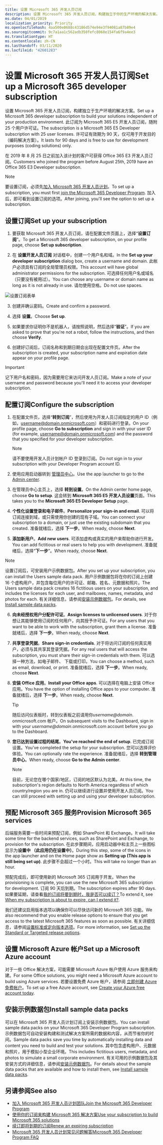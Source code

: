 ```yaml
---
title: 设置 Microsoft 365 开发人员订阅
description: 设置 Microsoft 365 开发人员订阅，构建独立于你的生产环境的解决方案。
ms.date: 04/01/2019
localization_priority: Priority
ms.openlocfilehash: 4aa500e0688c43186d574e94e3f94081a87b89e4
ms.sourcegitcommit: 9c7a1aa1c562adb350fefc8068e154fa6f9a4ee3
ms.translationtype: HT
ms.contentlocale: zh-CN
ms.lasthandoff: 03/11/2020
ms.locfileid: "42601283"
---
```

# <a name="set-up-a-microsoft-365-developer-subscription"></a><span data-ttu-id="8ed4f-103">设置 Microsoft 365 开发人员订阅</span><span class="sxs-lookup"><span data-stu-id="8ed4f-103">Set up a Microsoft 365 developer subscription</span></span> 

<span data-ttu-id="8ed4f-104">设置 Microsoft 365 开发人员订阅，构建独立于生产环境的解决方案。</span><span class="sxs-lookup"><span data-stu-id="8ed4f-104">Set up a Microsoft 365 developer subscription to build your solutions independent of your production environment.</span></span> <span data-ttu-id="8ed4f-105">此订阅为 Microsoft 365 E5 开发人员订阅，随附 25 个用户许可证。</span><span class="sxs-lookup"><span data-stu-id="8ed4f-105">The subscription is a Microsoft 365 E5 Developer subscription with 25 user licenses.</span></span> <span data-ttu-id="8ed4f-106">许可证有效期为 90 天，仅可用于开发目的（编码解决方案）。</span><span class="sxs-lookup"><span data-stu-id="8ed4f-106">It lasts for 90 days and is free to use for development purposes (coding solutions) only.</span></span> 

<span data-ttu-id="8ed4f-107">在 2019 年 8 月 25 日之前加入该计划的客户可获得 Office 365 E3 开发人员订阅。</span><span class="sxs-lookup"><span data-stu-id="8ed4f-107">Customers who joined the program before August 25th, 2019 have an Office 365 E3 Developer subscription.</span></span>

> [!NOTE] 
> <span data-ttu-id="8ed4f-108">要设置订阅，必须先[加入 Microsoft 365 开发人员计划](microsoft-365-developer-program.md)。</span><span class="sxs-lookup"><span data-stu-id="8ed4f-108">To set up a subscription, you must first [join the Microsoft 365 Developer Program](microsoft-365-developer-program.md).</span></span> <span data-ttu-id="8ed4f-109">加入后，即可看到设置订阅的选项。</span><span class="sxs-lookup"><span data-stu-id="8ed4f-109">After joining, you'll see the option to set up a subscription.</span></span>

## <a name="set-up-your-subscription"></a><span data-ttu-id="8ed4f-110">设置订阅</span><span class="sxs-lookup"><span data-stu-id="8ed4f-110">Set up your subscription</span></span>

1. <span data-ttu-id="8ed4f-111">要获取 Microsoft 365 开发人员订阅，请在配置文件页面上，选择“**设置订阅**”。</span><span class="sxs-lookup"><span data-stu-id="8ed4f-111">To get a Microsoft 365 developer subscription, on your profile page, choose **Set up subscription**.</span></span>

2. <span data-ttu-id="8ed4f-112">在 **设置开发人员订阅** 对话框中，创建一个用户名和域。</span><span class="sxs-lookup"><span data-stu-id="8ed4f-112">In the **Set up your developer subscription** dialog box, create a username and domain.</span></span> <span data-ttu-id="8ed4f-113">此帐户必须具有订阅的全局管理员权限。</span><span class="sxs-lookup"><span data-stu-id="8ed4f-113">This account will have global administrator permissions for the subscription.</span></span> <span data-ttu-id="8ed4f-114">可选择任何用户名或域名（只要没有被用过）。</span><span class="sxs-lookup"><span data-stu-id="8ed4f-114">You can choose any username or domain name as long as it is not already in use.</span></span> <span data-ttu-id="8ed4f-115">请勿使用空格。</span><span class="sxs-lookup"><span data-stu-id="8ed4f-115">Do not use spaces.</span></span>

  ![设置订阅表单](images/5-set-up-form.png)

3. <span data-ttu-id="8ed4f-117">创建并确认密码。</span><span class="sxs-lookup"><span data-stu-id="8ed4f-117">Create and confirm a password.</span></span>

4. <span data-ttu-id="8ed4f-118">选择 **设置**。</span><span class="sxs-lookup"><span data-stu-id="8ed4f-118">Choose **Set up**.</span></span>

5. <span data-ttu-id="8ed4f-119">如果要求你证明你不是机器人，请按照说明，然后选择“**验证**”。</span><span class="sxs-lookup"><span data-stu-id="8ed4f-119">If you are asked to prove that you're not a robot, follow the instructions, and then choose **Verify**.</span></span>

6. <span data-ttu-id="8ed4f-120">创建好订阅后，订阅名称和到期日期会出现在配置文件页。</span><span class="sxs-lookup"><span data-stu-id="8ed4f-120">After the subscription is created, your subscription name and expiration date appear on your profile page.</span></span>

  > [!IMPORTANT]
  > <span data-ttu-id="8ed4f-121">记下用户名和密码，因为需要用它来访问开发人员订阅。</span><span class="sxs-lookup"><span data-stu-id="8ed4f-121">Make a note of your username and password because you'll need it to access your developer subscription.</span></span>

## <a name="configure-the-subscription"></a><span data-ttu-id="8ed4f-122">配置订阅</span><span class="sxs-lookup"><span data-stu-id="8ed4f-122">Configure the subscription</span></span>

1. <span data-ttu-id="8ed4f-123">在配置文件页，选择“**转到订阅**”，然后使用为开发人员订阅指定的用户 ID（例如，username@domain.onmicrosoft.com）和密码进行登录。</span><span class="sxs-lookup"><span data-stu-id="8ed4f-123">On your profile page, choose **Go to subscription** and sign in with your user ID (for example, username@domain.onmicrosoft.com) and the password that you specified for your developer subscription.</span></span>

   > [!NOTE] 
   > <span data-ttu-id="8ed4f-124">请不要使用开发人员计划帐户 ID 登录到订阅。</span><span class="sxs-lookup"><span data-stu-id="8ed4f-124">Do not sign in to your subscription with your Developer Program account ID.</span></span>

2. <span data-ttu-id="8ed4f-125">使用应用启动器转到 [管理员中心](https://admin.microsoft.com/AdminPortal/Home#/homepage)。</span><span class="sxs-lookup"><span data-stu-id="8ed4f-125">Use the app launcher to go to the [Admin center](https://admin.microsoft.com/AdminPortal/Home#/homepage).</span></span>

3. <span data-ttu-id="8ed4f-126">在管理员中心主页上，选择 **转到设置**。</span><span class="sxs-lookup"><span data-stu-id="8ed4f-126">On the Admin center home page, choose **Go to setup**.</span></span> <span data-ttu-id="8ed4f-127">这会转到 **Microsoft 365 E5 开发人员设置**页面。</span><span class="sxs-lookup"><span data-stu-id="8ed4f-127">This takes you to the **Microsoft 365 E5 Developer Setup** page.</span></span>

4. <span data-ttu-id="8ed4f-128">**个性化设置登录和电子邮件**。</span><span class="sxs-lookup"><span data-stu-id="8ed4f-128">**Personalize your sign-in and email**.</span></span> <span data-ttu-id="8ed4f-129">可以将订阅连接到域，或只需使用你创建的现有子域。</span><span class="sxs-lookup"><span data-stu-id="8ed4f-129">You can connect your subscription to a domain, or just use the existing subdomain that you created.</span></span> <span data-ttu-id="8ed4f-130">准备就绪后，选择 **下一步**。</span><span class="sxs-lookup"><span data-stu-id="8ed4f-130">When ready, choose **Next**.</span></span>

5. <span data-ttu-id="8ed4f-131">**添加新用户**。</span><span class="sxs-lookup"><span data-stu-id="8ed4f-131">**Add new users**.</span></span> <span data-ttu-id="8ed4f-132">可添加虚构或真实的用户来帮助你进行开发。</span><span class="sxs-lookup"><span data-stu-id="8ed4f-132">You can add fictitious or real users to help you with development.</span></span> <span data-ttu-id="8ed4f-133">准备就绪后，选择“**下一步**”。</span><span class="sxs-lookup"><span data-stu-id="8ed4f-133">When ready, choose **Next**.</span></span>
    
  > [!NOTE]
  > <span data-ttu-id="8ed4f-134">设置订阅后，可安装用户示例数据包。</span><span class="sxs-lookup"><span data-stu-id="8ed4f-134">After you set up your subscription, you can install the Users sample data pack.</span></span> <span data-ttu-id="8ed4f-135">用户示例数据包将在你的订阅上创建 16 个虚构用户，并包含每位用户的许可证、邮箱、姓名、元数据和照片。</span><span class="sxs-lookup"><span data-stu-id="8ed4f-135">The Users sample data pack creates 16 fictitious users on your subscription, and includes the licenses for each user, and mailboxes, names, metadata, and photos for each.</span></span> <span data-ttu-id="8ed4f-136">有关详细信息，请参阅[安装示例数据包](install-sample-packs.md)。</span><span class="sxs-lookup"><span data-stu-id="8ed4f-136">For details, see [Install sample data packs](install-sample-packs.md).</span></span>

6. <span data-ttu-id="8ed4f-137">**向未经授权用户分配许可证**。</span><span class="sxs-lookup"><span data-stu-id="8ed4f-137">**Assign licenses to unlicensed users**.</span></span> <span data-ttu-id="8ed4f-138">对于你想让其能够使用订阅的任何用户，向其授予许可证。</span><span class="sxs-lookup"><span data-stu-id="8ed4f-138">For any users that you want to be able to work with the subscription, grant them a license.</span></span> <span data-ttu-id="8ed4f-139">准备就绪后，选择 **下一步**。</span><span class="sxs-lookup"><span data-stu-id="8ed4f-139">When ready, choose **Next**.</span></span>

7. <span data-ttu-id="8ed4f-140">**共享登录凭据**。</span><span class="sxs-lookup"><span data-stu-id="8ed4f-140">**Share sign-in credentials**.</span></span> <span data-ttu-id="8ed4f-141">对于将访问订阅的任何真实用户，必须与其共享其登录凭据。</span><span class="sxs-lookup"><span data-stu-id="8ed4f-141">For any real users that will access the subscription, you must share their sign-in credentials with them.</span></span> <span data-ttu-id="8ed4f-142">可以选择一种方法，如电子邮件、 下载或打印。</span><span class="sxs-lookup"><span data-stu-id="8ed4f-142">You can choose a method, such as email, download, or print.</span></span> <span data-ttu-id="8ed4f-143">准备就绪后，选择 **下一步**。</span><span class="sxs-lookup"><span data-stu-id="8ed4f-143">When ready, choose **Next**.</span></span>

8. <span data-ttu-id="8ed4f-144">**安装 Office 应用**。</span><span class="sxs-lookup"><span data-stu-id="8ed4f-144">**Install your Office apps**.</span></span> <span data-ttu-id="8ed4f-145">可以选择在电脑上安装 Office 应用。</span><span class="sxs-lookup"><span data-stu-id="8ed4f-145">You have the option of installing Office apps to your computer.</span></span> <span data-ttu-id="8ed4f-146">准备就绪后，选择 **下一步**。</span><span class="sxs-lookup"><span data-stu-id="8ed4f-146">When ready, choose **Next**.</span></span>

   > [!TIP] 
   > <span data-ttu-id="8ed4f-147">随后访问仪表板时，转到仪表板之前请用你*username@domain*. onmicrosoft.com 帐户。</span><span class="sxs-lookup"><span data-stu-id="8ed4f-147">On subsequent visits to the Dashboard, sign in with your *username@domain*.onmicrosoft.com account before you go to the Dashboard.</span></span>

9. <span data-ttu-id="8ed4f-148">**您已达到设置过程的结尾**。</span><span class="sxs-lookup"><span data-stu-id="8ed4f-148">**You've reached the end of setup**.</span></span> <span data-ttu-id="8ed4f-149">已完成订阅设置。</span><span class="sxs-lookup"><span data-stu-id="8ed4f-149">You've completed the setup for your subscription.</span></span> <span data-ttu-id="8ed4f-150">您可以选择评价体验。</span><span class="sxs-lookup"><span data-stu-id="8ed4f-150">You can optionally rate the experience.</span></span> <span data-ttu-id="8ed4f-151">准备就绪后，选择 **转到管理员中心**。</span><span class="sxs-lookup"><span data-stu-id="8ed4f-151">When ready, choose **Go to the Admin center**.</span></span>
    
   > [!NOTE] 
   > <span data-ttu-id="8ed4f-152">目前，无论您在哪个国家/地区，订阅的地区默认为北美。</span><span class="sxs-lookup"><span data-stu-id="8ed4f-152">At this time, the subscription's region defaults to North America regardless of which country/region you are in.</span></span> <span data-ttu-id="8ed4f-153">仍可以继续进行设置并使用开发人员订阅。</span><span class="sxs-lookup"><span data-stu-id="8ed4f-153">You can still proceed with setting up and using your developer subscription.</span></span>

## <a name="provision-microsoft-365-services"></a><span data-ttu-id="8ed4f-154">预配 Microsoft 365 服务</span><span class="sxs-lookup"><span data-stu-id="8ed4f-154">Provision Microsoft 365 services</span></span>

<span data-ttu-id="8ed4f-155">后端服务需要一些时间来预配订阅，例如 SharePoint 和 Exchange。</span><span class="sxs-lookup"><span data-stu-id="8ed4f-155">It will take some time for the backend services, such as SharePoint and Exchange, to provision for the subscription.</span></span> <span data-ttu-id="8ed4f-156">在此步骤期间，应用启动器中和主页上一些图标显示为**设置中 （此应用仍在设置中）**。</span><span class="sxs-lookup"><span data-stu-id="8ed4f-156">During this step, some of the icons in the app launcher and on the Home page show as **Setting up (This app is still being set up)**.</span></span> <span data-ttu-id="8ed4f-157">此步骤不会超过一个小时。</span><span class="sxs-lookup"><span data-stu-id="8ed4f-157">This will take no longer than an hour.</span></span>

<span data-ttu-id="8ed4f-158">预配完成后，即可使用新的 Microsoft 365 订阅用于开发。</span><span class="sxs-lookup"><span data-stu-id="8ed4f-158">When the provisioning is complete, you can use the new Microsoft 365 subscription for development.</span></span> <span data-ttu-id="8ed4f-159">订阅 90 天后到期。</span><span class="sxs-lookup"><span data-stu-id="8ed4f-159">The subscription expires after 90 days.</span></span> <span data-ttu-id="8ed4f-160">如果要延期，请查看[我的订阅将要到期时，我是否可以续订？](microsoft-365-developer-program-faq.md#renew-subscription)</span><span class="sxs-lookup"><span data-stu-id="8ed4f-160">To extend it, see [When my subscription is about to expire, can I extend it?](microsoft-365-developer-program-faq.md#renew-subscription).</span></span>

<span data-ttu-id="8ed4f-161">我们还建议启用版本选项以确保你可以尽快访问新的 Microsoft 365 功能。</span><span class="sxs-lookup"><span data-stu-id="8ed4f-161">We also recommend that you enable release options to ensure that you get access to the latest Microsoft 365 features as soon as possible.</span></span> <span data-ttu-id="8ed4f-162">有关详细信息，请参阅[设置标准或定向版本选项](https://support.office.com/article/set-up-the-standard-or-targeted-release-options-in-office-365-3b3adfa4-1777-4ff0-b606-fb8732101f47)。</span><span class="sxs-lookup"><span data-stu-id="8ed4f-162">For more information, see [Set up the Standard or Targeted release options](https://support.office.com/article/set-up-the-standard-or-targeted-release-options-in-office-365-3b3adfa4-1777-4ff0-b606-fb8732101f47).</span></span>

## <a name="set-up-a-microsoft-azure-account"></a><span data-ttu-id="8ed4f-163">设置 Microsoft Azure 帐户</span><span class="sxs-lookup"><span data-stu-id="8ed4f-163">Set up a Microsoft Azure account</span></span>

<span data-ttu-id="8ed4f-164">对于一些 Office 解决方案，可能需要 Microsoft Azure 帐户使用 Azure 服务来构建。</span><span class="sxs-lookup"><span data-stu-id="8ed4f-164">For some Office solutions, you might need a Microsoft Azure account to build using Azure services.</span></span> <span data-ttu-id="8ed4f-165">若要设置免费 Azure 帐户，请参阅 [立即创建 Azure 免费帐户](https://azure.microsoft.com/free/)。</span><span class="sxs-lookup"><span data-stu-id="8ed4f-165">To set up a free Azure account, see [Create your Azure free account today](https://azure.microsoft.com/free/).</span></span>

## <a name="install-sample-data-packs"></a><span data-ttu-id="8ed4f-166">安装示例数据包</span><span class="sxs-lookup"><span data-stu-id="8ed4f-166">Install sample data packs</span></span>

<span data-ttu-id="8ed4f-167">可以在 Microsoft 365 开发人员计划订阅上安装示例数据包。</span><span class="sxs-lookup"><span data-stu-id="8ed4f-167">You can install sample data packs on your Microsoft 365 Developer Program subscription.</span></span> <span data-ttu-id="8ed4f-168">示例数据包可自动安装构建和测试解决方案所需的数据和内容，从而节省你的时间。</span><span class="sxs-lookup"><span data-stu-id="8ed4f-168">Sample data packs save you time by automatically installing data and content you need to build and test your solutions.</span></span> <span data-ttu-id="8ed4f-169">其中包含虚构用户、元数据和照片，用于模拟小型企业环境。</span><span class="sxs-lookup"><span data-stu-id="8ed4f-169">This includes fictitious users, metadata, and photos to simulate a small corporate environment.</span></span> <span data-ttu-id="8ed4f-170">有关可用的示例数据包及其安装方式的详细信息，请参阅[安装示例数据包](install-sample-packs.md)。</span><span class="sxs-lookup"><span data-stu-id="8ed4f-170">For details about the sample data packs that are available and how to install them, see [Install sample data packs](install-sample-packs.md).</span></span>

## <a name="see-also"></a><span data-ttu-id="8ed4f-171">另请参阅</span><span class="sxs-lookup"><span data-stu-id="8ed4f-171">See also</span></span>

- [<span data-ttu-id="8ed4f-172">加入 Microsoft 365 开发人员计划团队</span><span class="sxs-lookup"><span data-stu-id="8ed4f-172">Join the Microsoft 365 Developer Program</span></span>](microsoft-365-developer-program.md)
- [<span data-ttu-id="8ed4f-173">使用你的订阅来构建 Microsoft 365 解决方案</span><span class="sxs-lookup"><span data-stu-id="8ed4f-173">Use your subscription to build Microsoft 365 solutions</span></span>](build-microsoft-365-solutions.md)
- [<span data-ttu-id="8ed4f-174">续订即将到期的订阅</span><span class="sxs-lookup"><span data-stu-id="8ed4f-174">Renew an expiring subscription</span></span>](subscription-expiration-and-renewal.md)
- [<span data-ttu-id="8ed4f-175">Microsoft 365 开发人员计划常见问题解答</span><span class="sxs-lookup"><span data-stu-id="8ed4f-175">Microsoft 365 Developer Program FAQ</span></span>](microsoft-365-developer-program-faq.md)
